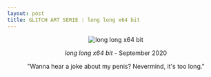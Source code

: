 ```yaml
---
layout: post
title: GLITCH ART SERIE : long long x64 bit
---
```



 <span style="display:block;text-align:center;">
 <img src="../../visuals/long-long-x64-bit.jpeg" alt="long long x64 bit"> 

_long long x64 bit_ - September 2020

"Wanna hear a joke about my penis? Nevermind, it's too long."

</span>
